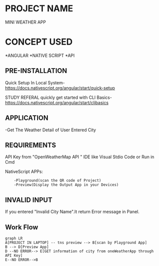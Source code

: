 # PROJECT NAME

MINI WEATHER APP
# CONCEPT USED

*ANGULAR
*NATIVE SCRIPT
*API

## PRE-INSTALLATION

Quick Setup In Local System- https://docs.nativescript.org/angular/start/quick-setup

STUDY REFERAL
 quickly get started with CLI Basics-
  https://docs.nativescript.org/angular/start/clibasics

## APPLICATION

-Get The Weather Detail of User Entered City


## REQUIREMENTS

API Key from "OpenWeatherMap API "
IDE like Visual Stdio Code or Run in Cmd

NativeScript APPs:

        -Playground(scan the QR code of Project)
        -Preview(Display the Output App in your Devices)

## INVALID INPUT

If you entered "Invalid City Name".It return Error message in Panel.

## Work Flow


 
```mermaid
graph LR
A[PROJECT IN LAPTOP] -- tns preview --> B[scan by Playground App]
B --> D[Preview App]
D --NO ERROR--> E[GET information of city from oneWeatherApp through API Key]
E--NO ERROR-->B
```
